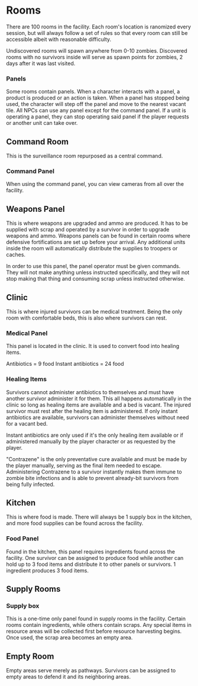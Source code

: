 # Rooms
There are 100 rooms in the facility. Each room's location is ranomized every session, but will always follow a set of rules so that every room can still be accessible albeit with reasonable difficulty.

Undiscovered rooms will spawn anywhere from 0-10 zombies. Discovered rooms with no survivors inside will serve as spawn points for zombies, 2 days after it was last visited.

### Panels
Some rooms contain panels. When a character interacts with a panel, a product is produced or an action is taken. When a panel has stopped being used, the character will step off the panel and move to the nearest vacant tile. All NPCs can use any panel except for the command panel. If a unit is operating a panel, they can stop operating said panel if the player requests or another unit can take over.

## Command Room
This is the surveillance room repurposed as a central command.

### Command Panel
When using the command panel, you can view cameras from all over the facility.

## Weapons Panel
This is where weapons are upgraded and ammo are produced. It has to be supplied with scrap and operated by a survivor in order to upgrade weapons and ammo. Weapons panels can be found in certain rooms where defensive fortifications are set up before your arrival. Any additional units inside the room will automatically distribute the supplies to troopers or caches.

In order to use this panel, the panel operator must be given commands. They will not make anything unless instructed specifically, and they will not stop making that thing and consuming scrap unless instructed otherwise.

## Clinic
This is where injured survivors can be medical treatment. Being the only room with comfortable beds, this is also where survivors can rest.

### Medical Panel
This panel is located in the clinic. It is used to convert food into healing items.

Antibiotics = 9 food
Instant antibiotics = 24 food

### Healing Items
Survivors cannot administer antibiotics to themselves and must have another survivor administer it for them. This all happens automatically in the clinic so long as healing items are available and a bed is vacant. The injured survivor must rest after the healing item is administered. If only instant antibiotics are available, survivors can administer themselves without need for a vacant bed.

Instant antibiotics are only used if it's the only healing item available or if administered manually by the player character or as requested by the player.

"Contrazene" is the only preventative cure available and must be made by the player manually, serving as the final item needed to escape. Administering Contrazene to a survivor instantly makes them immune to zombie bite infections and is able to prevent already-bit survivors from being fully infected.

## Kitchen
This is where food is made. There will always be 1 supply box in the kitchen, and more food supplies can be found across the facility.

### Food Panel
Found in the kitchen, this panel requires ingredients found across the facility. One survivor can be assigned to produce food while another can hold up to 3 food items and distribute it to other panels or survivors. 1 ingredient produces 3 food items.

## Supply Rooms

### Supply box
This is a one-time only panel found in supply rooms in the facility. Certain rooms contain ingredients, while others contain scraps. Any special items in resource areas will be collected first before resource harvesting begins. Once used, the scrap area becomes an empty area.

## Empty Room
Empty areas serve merely as pathways. Survivors can be assigned to empty areas to defend it and its neighboring areas.